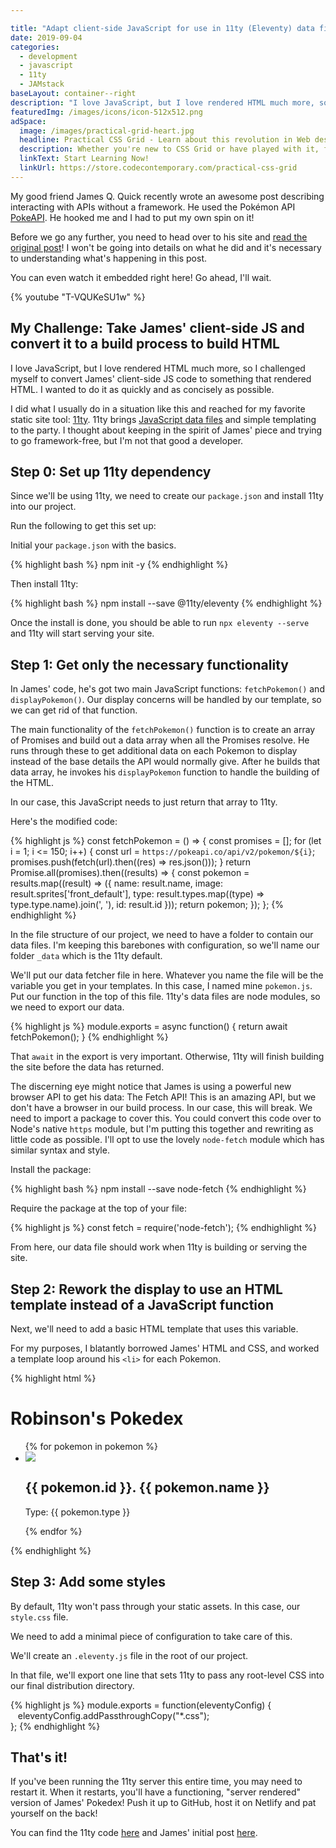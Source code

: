 ```yaml
---

title: "Adapt client-side JavaScript for use in 11ty (Eleventy) data files"
date: 2019-09-04
categories:
  - development
  - javascript
  - 11ty
  - JAMstack
baseLayout: container--right
description: "I love JavaScript, but I love rendered HTML much more, so I challenged myself to convert James' client-side JS code to something that rendered HTML. I wanted to do it as quickly and as concisely as possible."
featuredImg: /images/icons/icon-512x512.png
adSpace: 
  image: /images/practical-grid-heart.jpg
  headline: Practical CSS Grid - Learn about this revolution in Web design!
  description: Whether you're new to CSS Grid or have played with it, finding practical examples of this new layout mechanism is the best way to learn its power. Sign up below for two hours of practical grid knowledge just for you!
  linkText: Start Learning Now!
  linkUrl: https://store.codecontemporary.com/practical-css-grid
---
```



My good friend James Q. Quick recently wrote an awesome post describing interacting with APIs without a framework. He used the Pokémon API [PokeAPI](https://pokeapi.co/). He hooked me and I had to put my own spin on it!

Before we go any further, you need to head over to his site and [read the original post](https://www.jamesqquick.com/blog/build-a-pokedex-with-vanilla-javascript)! I won't be going into details on what he did and it's necessary to understanding what's happening in this post.

You can even watch it embedded right here! Go ahead, I'll wait.

{% youtube "T-VQUKeSU1w" %}

## My Challenge: Take James' client-side JS and convert it to a build process to build HTML

I love JavaScript, but I love rendered HTML much more, so I challenged myself to convert James' client-side JS code to something that rendered HTML. I wanted to do it as quickly and as concisely as possible.

I did what I usually do in a situation like this and reached for my favorite static site tool: [11ty](https://11ty.io). 11ty brings [JavaScript data files](/blog/using-eleventys-javascript-data-files/) and simple templating to the party. I thought about keeping in the spirit of James' piece and trying to go framework-free, but I'm not that good a developer.

## Step 0: Set up 11ty dependency

Since we'll be using 11ty, we need to create our `package.json` and install 11ty into our project.

Run the following to get this set up:

Initial your `package.json` with the basics.

{% highlight bash %}
npm init -y
{% endhighlight %}

Then install 11ty:

{% highlight bash %}
npm install --save @11ty/eleventy
{% endhighlight %}

Once the install is done, you should be able to run `npx eleventy --serve` and 11ty will start serving your site. 

## Step 1: Get only the necessary functionality

In James' code, he's got two main JavaScript functions: `fetchPokemon()` and `displayPokemon()`. Our display concerns will be handled by our template, so we can get rid of that function. 

The main functionality of the `fetchPokemon()` function is to create an array of Promises and build out a data array when all the Promises resolve. He runs through these to get additional data on each Pokemon to display instead of the base details the API would normally give. After he builds that data array, he invokes his `displayPokemon` function to handle the building of the HTML.

In our case, this JavaScript needs to just return that array to 11ty.

Here's the modified code: 

{% highlight js %}
const fetchPokemon = () => {
    const promises = [];
    for (let i = 1; i <= 150; i++) {
        const url = `https://pokeapi.co/api/v2/pokemon/${i}`;
        promises.push(fetch(url).then((res) => res.json()));
    }
    return Promise.all(promises).then((results) => {
        const pokemon = results.map((result) => ({
            name: result.name,
            image: result.sprites['front_default'],
            type: result.types.map((type) => type.type.name).join(', '),
            id: result.id
        }));
        return pokemon;
    });
};
{% endhighlight %}

In the file structure of our project, we need to have a folder to contain our data files. I'm keeping this barebones with configuration, so we'll name our folder `_data` which is the 11ty default.

We'll put our data fetcher file in here. Whatever you name the file will be the variable you get in your templates. In this case, I named mine `pokemon.js`. Put our function in the top of this file. 11ty's data files are node modules, so we need to export our data.

{% highlight js %}
module.exports = async function() {
    return await fetchPokemon();
}
{% endhighlight %}

That `await` in the export is very important. Otherwise, 11ty will finish building the site before the data has returned.

The discerning eye might notice that James is using a powerful new browser API to get his data: The Fetch API! This is an amazing API, but we don't have a browser in our build process. In our case, this will break. We need to import a package to cover this. You could convert this code over to Node's native `https` module, but I'm putting this together and rewriting as little code as possible. I'll opt to use the lovely `node-fetch` module which has similar syntax and style.

Install the package:

{% highlight bash %}
npm install --save node-fetch
{% endhighlight %}

Require the package at the top of your file:

{% highlight js %}
const fetch = require('node-fetch');
{% endhighlight %}

From here, our data file should work when 11ty is building or serving the site.

## Step 2: Rework the display to use an HTML template instead of a JavaScript function

Next, we'll need to add a basic HTML template that uses this variable.

For my purposes, I blatantly borrowed James' HTML and CSS, and worked a template loop around his `<li>` for each Pokemon.

{% highlight html %}
<div class="container">
    <h1>Robinson's Pokedex</h1>
    <ul id="pokedex">
        {% for pokemon in pokemon %}
            <li class="card">
                <img class="card-image" src="{{ pokemon.image }}"/>
                <h2 class="card-title">{{ pokemon.id }}. {{ pokemon.name }}</h2>
                <p class="card-subtitle">Type: {{ pokemon.type }}</p>
            </li>
        {% endfor %}
    </ul>
</div>
{% endhighlight %}

## Step 3: Add some styles

By default, 11ty won't pass through your static assets. In this case, our `style.css` file.

We need to add a minimal piece of configuration to take care of this.

We'll create an `.eleventy.js` file in the root of our project.

In that file, we'll export one line that sets 11ty to pass any root-level CSS into our final distribution directory.

{% highlight js %}
module.exports = function(eleventyConfig) {  
   eleventyConfig.addPassthroughCopy("*.css");  
};
{% endhighlight %}

## That's it!

If you've been running the 11ty server this entire time, you may need to restart it. When it restarts, you'll have a functioning, "server rendered" version of James' Pokedex! Push it up to GitHub, host it on Netlify and pat yourself on the back!

You can find the 11ty code [here](https://github.com/brob/pokedex-11ty) and James' initial post [here](https://www.jamesqquick.com/blog/build-a-pokedex-with-vanilla-javascript).
